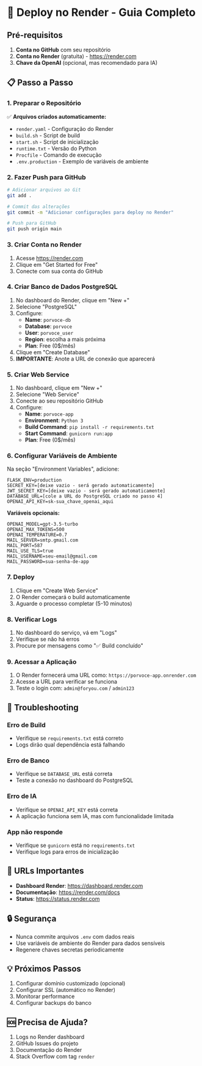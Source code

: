 # 🚀 Deploy no Render - Guia Completo

## Pré-requisitos

1. **Conta no GitHub** com seu repositório
2. **Conta no Render** (gratuita) - https://render.com
3. **Chave da OpenAI** (opcional, mas recomendado para IA)

## 📋 Passo a Passo

### 1. Preparar o Repositório

✅ **Arquivos criados automaticamente:**
- `render.yaml` - Configuração do Render
- `build.sh` - Script de build
- `start.sh` - Script de inicialização
- `runtime.txt` - Versão do Python
- `Procfile` - Comando de execução
- `.env.production` - Exemplo de variáveis de ambiente

### 2. Fazer Push para GitHub

```bash
# Adicionar arquivos ao Git
git add .

# Commit das alterações
git commit -m "Adicionar configurações para deploy no Render"

# Push para GitHub
git push origin main
```

### 3. Criar Conta no Render

1. Acesse https://render.com
2. Clique em "Get Started for Free"
3. Conecte com sua conta do GitHub

### 4. Criar Banco de Dados PostgreSQL

1. No dashboard do Render, clique em "New +"
2. Selecione "PostgreSQL"
3. Configure:
   - **Name**: `porvoce-db`
   - **Database**: `porvoce`
   - **User**: `porvoce_user`
   - **Region**: escolha a mais próxima
   - **Plan**: Free (0$/mês)
4. Clique em "Create Database"
5. **IMPORTANTE**: Anote a URL de conexão que aparecerá

### 5. Criar Web Service

1. No dashboard, clique em "New +"
2. Selecione "Web Service"
3. Conecte ao seu repositório GitHub
4. Configure:
   - **Name**: `porvoce-app`
   - **Environment**: `Python 3`
   - **Build Command**: `pip install -r requirements.txt`
   - **Start Command**: `gunicorn run:app`
   - **Plan**: Free (0$/mês)

### 6. Configurar Variáveis de Ambiente

Na seção "Environment Variables", adicione:

```
FLASK_ENV=production
SECRET_KEY=[deixe vazio - será gerado automaticamente]
JWT_SECRET_KEY=[deixe vazio - será gerado automaticamente]
DATABASE_URL=[cole a URL do PostgreSQL criado no passo 4]
OPENAI_API_KEY=sk-sua_chave_openai_aqui
```

**Variáveis opcionais:**
```
OPENAI_MODEL=gpt-3.5-turbo
OPENAI_MAX_TOKENS=500
OPENAI_TEMPERATURE=0.7
MAIL_SERVER=smtp.gmail.com
MAIL_PORT=587
MAIL_USE_TLS=true
MAIL_USERNAME=seu-email@gmail.com
MAIL_PASSWORD=sua-senha-de-app
```

### 7. Deploy

1. Clique em "Create Web Service"
2. O Render começará o build automaticamente
3. Aguarde o processo completar (5-10 minutos)

### 8. Verificar Logs

1. No dashboard do serviço, vá em "Logs"
2. Verifique se não há erros
3. Procure por mensagens como "✅ Build concluído"

### 9. Acessar a Aplicação

1. O Render fornecerá uma URL como: `https://porvoce-app.onrender.com`
2. Acesse a URL para verificar se funciona
3. Teste o login com: `admin@foryou.com` / `admin123`

## 🔧 Troubleshooting

### Erro de Build
- Verifique se `requirements.txt` está correto
- Logs dirão qual dependência está falhando

### Erro de Banco
- Verifique se `DATABASE_URL` está correta
- Teste a conexão no dashboard do PostgreSQL

### Erro de IA
- Verifique se `OPENAI_API_KEY` está correta
- A aplicação funciona sem IA, mas com funcionalidade limitada

### App não responde
- Verifique se `gunicorn` está no `requirements.txt`
- Verifique logs para erros de inicialização

## 📱 URLs Importantes

- **Dashboard Render**: https://dashboard.render.com
- **Documentação**: https://render.com/docs
- **Status**: https://status.render.com

## 🔒 Segurança

- Nunca commite arquivos `.env` com dados reais
- Use variáveis de ambiente do Render para dados sensíveis
- Regenere chaves secretas periodicamente

## 💡 Próximos Passos

1. Configurar domínio customizado (opcional)
2. Configurar SSL (automático no Render)
3. Monitorar performance
4. Configurar backups do banco

## 🆘 Precisa de Ajuda?

1. Logs no Render dashboard
2. GitHub Issues do projeto
3. Documentação do Render
4. Stack Overflow com tag `render`
